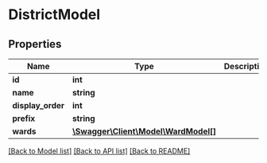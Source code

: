 # DistrictModel

## Properties
Name | Type | Description | Notes
------------ | ------------- | ------------- | -------------
**id** | **int** |  | 
**name** | **string** |  | 
**display_order** | **int** |  | 
**prefix** | **string** |  | 
**wards** | [**\Swagger\Client\Model\WardModel[]**](WardModel.md) |  | 

[[Back to Model list]](../../README.md#documentation-for-models) [[Back to API list]](../../README.md#documentation-for-api-endpoints) [[Back to README]](../../README.md)

